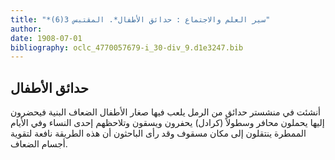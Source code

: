 ```yaml
---
title: "*سير العلم والاجتماع : حدائق الأطفال*. المقتبس 3(6)"
author: 
date: 1908-07-01
bibliography: oclc_4770057679-i_30-div_9.d1e3247.bib
---
```




##  حدائق الأطفال 


 أنشئت في منشستر حدائق من الرمل يلعب فيها صغار الأطفال الضعاف البنية فيحضرون إليها يحملون محافر وسطولاً (كرادل) يحفرون ويسقون وتلاحظهم  إحدى  النساء وفي الأيام الممطرة ينتقلون إلى مكان مسقوف وقد رأى الباحثون أن هذه الطريقة نافعة لتقوية أجسام الضعاف. 

